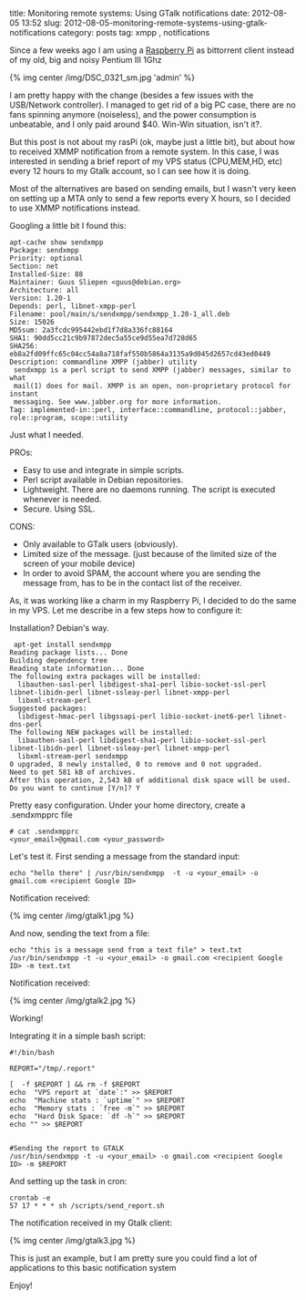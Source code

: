 title: Monitoring remote systems: Using GTalk notifications
date: 2012-08-05 13:52
slug: 2012-08-05-monitoring-remote-systems-using-gtalk-notifications
category: posts
tag: xmpp , notifications

Since a few weeks ago I am using a [Raspberry Pi](http://raspberrypi.org) as bittorrent client instead of my old, big and noisy Pentium III 1Ghz

{% img center /img/DSC_0321_sm.jpg 'admin' %}

I am pretty happy with the change (besides a few issues with the USB/Network controller). I managed to get rid of a big PC case, there are no fans spinning anymore (noiseless), and the power consumption is unbeatable, and I only paid around $40. Win-Win situation, isn't it?.

But this post is not about my rasPi (ok, maybe just a little bit), but about how to received XMMP notification from a remote system. In this case, I was interested in sending a brief report of my VPS status (CPU,MEM,HD, etc) every 12 hours to my Gtalk account, so I can see how it is doing.

Most of the alternatives are based on sending emails, but I wasn't very keen on setting up a MTA only to send a few reports every X hours, so I decided to use XMMP notifications instead.

Googling a little bit I found this:

```
apt-cache show sendxmpp
Package: sendxmpp
Priority: optional
Section: net
Installed-Size: 88
Maintainer: Guus Sliepen <guus@debian.org>
Architecture: all
Version: 1.20-1
Depends: perl, libnet-xmpp-perl
Filename: pool/main/s/sendxmpp/sendxmpp_1.20-1_all.deb
Size: 15026
MD5sum: 2a3fcdc995442ebd1f7d8a336fc88164
SHA1: 90dd5cc21c9b97872dec5a55ce9d55ea7d728d65
SHA256: eb8a2fd09ffc65c04cc54a8a718faf550b5864a3135a9d045d2657cd43ed0449
Description: commandline XMPP (jabber) utility
 sendxmpp is a perl script to send XMPP (jabber) messages, similar to what
 mail(1) does for mail. XMPP is an open, non-proprietary protocol for instant
 messaging. See www.jabber.org for more information.
Tag: implemented-in::perl, interface::commandline, protocol::jabber, role::program, scope::utility
```

Just what I needed.

PROs: 
- Easy to use and integrate in simple scripts.
- Perl script available in Debian repositories.
- Lightweight. There are no daemons running. The script is executed whenever is needed.
- Secure. Using SSL.

CONS:
- Only available to GTalk users (obviously).
- Limited size of the message. (just because of the limited size of the screen of your mobile device)
- In order to avoid SPAM, the account where you are sending the message from, has to be in the contact list of the receiver.

As, it was working like a charm in my Raspberry Pi, I decided to do the same in my VPS. Let me describe in a few steps how to configure it:

Installation? Debian's way.

```
 apt-get install sendxmpp
Reading package lists... Done
Building dependency tree
Reading state information... Done
The following extra packages will be installed:
  libauthen-sasl-perl libdigest-sha1-perl libio-socket-ssl-perl libnet-libidn-perl libnet-ssleay-perl libnet-xmpp-perl
  libxml-stream-perl
Suggested packages:
  libdigest-hmac-perl libgssapi-perl libio-socket-inet6-perl libnet-dns-perl
The following NEW packages will be installed:
  libauthen-sasl-perl libdigest-sha1-perl libio-socket-ssl-perl libnet-libidn-perl libnet-ssleay-perl libnet-xmpp-perl
  libxml-stream-perl sendxmpp
0 upgraded, 8 newly installed, 0 to remove and 0 not upgraded.
Need to get 581 kB of archives.
After this operation, 2,543 kB of additional disk space will be used.
Do you want to continue [Y/n]? Y
```

Pretty easy configuration. Under your home directory, create a .sendxmpprc file

```
# cat .sendxmpprc
<your_email>@gmail.com <your_password>
```


Let's test it. First sending a message from the standard input:
```
echo "hello there" | /usr/bin/sendxmpp  -t -u <your_email> -o gmail.com <recipient Google ID> 
```

Notification received:

{% img center /img/gtalk1.jpg %}

And now, sending the text from a file:

```
echo "this is a message send from a text file" > text.txt
/usr/bin/sendxmpp -t -u <your_email> -o gmail.com <recipient Google ID> -m text.txt
```

Notification received:

{% img center /img/gtalk2.jpg %}

Working!

Integrating it in a simple bash script:

```
#!/bin/bash

REPORT="/tmp/.report"

[  -f $REPORT ] && rm -f $REPORT
echo  "VPS report at `date`:" >> $REPORT
echo  "Machine stats : `uptime`" >> $REPORT
echo  "Memory stats : `free -m`" >> $REPORT
echo  "Hard Disk Space: `df -h`" >> $REPORT
echo "" >> $REPORT


#Sending the report to GTALK
/usr/bin/sendxmpp -t -u <your_email> -o gmail.com <recipient Google ID> -m $REPORT 
```


And setting up the task in cron:

```
crontab -e
57 17 * * * sh /scripts/send_report.sh
```

The notification received in my Gtalk client:

{% img center /img/gtalk3.jpg %}

This is just an example, but I am pretty sure you could find a lot of applications to this basic notification system

Enjoy!



